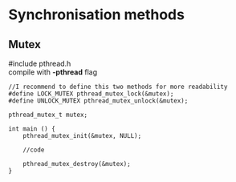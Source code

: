 # Synchronisation methods
## Mutex
#include pthread.h <br />
compile with **-pthread** flag
```
//I recommend to define this two methods for more readability
#define LOCK_MUTEX pthread_mutex_lock(&mutex);
#define UNLOCK_MUTEX pthread_mutex_unlock(&mutex);

pthread_mutex_t mutex;

int main () {
    pthread_mutex_init(&mutex, NULL);

    //code

    pthread_mutex_destroy(&mutex);
}


```